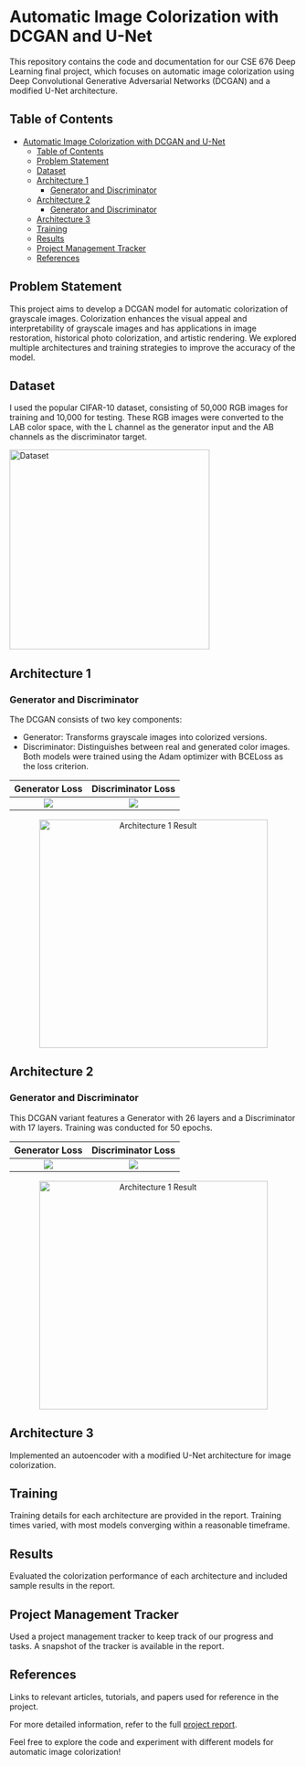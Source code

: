 # Automatic Image Colorization with DCGAN and U-Net

This repository contains the code and documentation for our CSE 676 Deep Learning final project, which focuses on automatic image colorization using Deep Convolutional Generative Adversarial Networks (DCGAN) and a modified U-Net architecture.

## Table of Contents
- [Automatic Image Colorization with DCGAN and U-Net](#automatic-image-colorization-with-dcgan-and-u-net)
  - [Table of Contents](#table-of-contents)
  - [Problem Statement](#problem-statement)
  - [Dataset](#dataset)
  - [Architecture 1](#architecture-1)
    - [Generator and Discriminator](#generator-and-discriminator)
  - [Architecture 2](#architecture-2)
    - [Generator and Discriminator](#generator-and-discriminator-1)
  - [Architecture 3](#architecture-3)
  - [Training](#training)
  - [Results](#results)
  - [Project Management Tracker](#project-management-tracker)
  - [References](#references)

## Problem Statement

This project aims to develop a DCGAN model for automatic colorization of grayscale images. Colorization enhances the visual appeal and interpretability of grayscale images and has applications in image restoration, historical photo colorization, and artistic rendering. We explored multiple architectures and training strategies to improve the accuracy of the model.

## Dataset

I used the popular CIFAR-10 dataset, consisting of 50,000 RGB images for training and 10,000 for testing. These RGB images were converted to the LAB color space, with the L channel as the generator input and the AB channels as the discriminator target.

<img src="/assets/img/dcgan-dataset.jpg" alt="Dataset" width="350"/>


## Architecture 1

### Generator and Discriminator
The DCGAN consists of two key components:
- Generator: Transforms grayscale images into colorized versions.
- Discriminator: Distinguishes between real and generated color images.
Both models were trained using the Adam optimizer with BCELoss as the loss criterion.

<!-- <img src="/assets/img/dcgan-architecture-1-discriminator-loss.jpg" alt="Discriminator_Loss" width="350"/>

<img src="/assets/img/dcgan-architecture-1-generator-loss.jpg" alt="Generator_Loss" width="350"/> -->


Generator Loss            |  Discriminator Loss
:-------------------------:|:-------------------------:
![](/assets/img/dcgan-architecture-1-generator-loss.jpg)  |  ![](/assets/img/dcgan-architecture-1-discriminator-loss.jpg)

<p align="center">
<img src="/assets/img/dcgan-architecture-1-results.jpg" alt="Architecture 1 Result" width="400"/>
</p>


## Architecture 2

### Generator and Discriminator
This DCGAN variant features a Generator with 26 layers and a Discriminator with 17 layers. Training was conducted for 50 epochs.


Generator Loss            |  Discriminator Loss
:-------------------------:|:-------------------------:
![](/assets/img/dcgan-architecture-2-generator-loss.jpg)  |  ![](/assets/img/dcgan-architecture-2-discriminator-loss.jpg)

<p align="center">
<img src="/assets/img/dcgan-architecture-2-results.jpg" alt="Architecture 1 Result" width="400"/>
</p>



## Architecture 3

Implemented an autoencoder with a modified U-Net architecture for image colorization.

## Training

Training details for each architecture are provided in the report. Training times varied, with most models converging within a reasonable timeframe.

## Results

Evaluated the colorization performance of each architecture and included sample results in the report.

## Project Management Tracker

Used a project management tracker to keep track of our progress and tasks. A snapshot of the tracker is available in the report.


## References

Links to relevant articles, tutorials, and papers used for reference in the project.

For more detailed information, refer to the full [project report](https://github.com/SankalpMehani/portfolio/blob/main/projects/image-colorization-with-dcgan.md).

Feel free to explore the code and experiment with different models for automatic image colorization!
